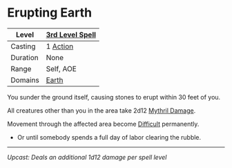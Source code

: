 # Erupting Earth

| Level    | [3rd Level Spell](3rd%20Level%20Spells.md)        |
| -------- | --------------------------------------------------- |
| Casting  | 1 [Action](../../../../Game%20Procedures/Action.md) |
| Duration | None                                                |
| Range    | Self, AOE                                           |
| Domains  | [Earth](../../../Spell%20Domains/Earth.md)          |

You sunder the ground itself, causing stones to erupt within 30 feet of you.

All creatures other than you in the area take 2d12 [Mythril Damage](../../../../Damage%20Types/Mythril%20Damage.md).

Movement through the affected area become [Difficult](../../../../Game%20Procedures/Movement.md#Difficult%20Movement) permanently.
- Or until somebody spends a full day of labor clearing the rubble.

---
*Upcast: Deals an additional 1d12 damage per spell level*